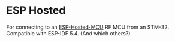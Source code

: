 # ESP Hosted
For connecting to an [ESP-Hosted-MCU](https://github.com/espressif/esp-hosted-mcu) RF MCU from an STM-32. 
Compatible with ESP-IDF 5.4. (And which others?)
